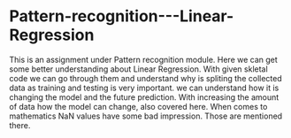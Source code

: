 # Pattern-recognition---Linear-Regression

This is an assignment under Pattern recognition module. Here we can get some better understanding about Linear Regression. 
With given skletal code we can go through them and understand why is spliting the collected data as training and testing is very important. 
we can understand how it is changing the model and the future prediction. With increasing the amount of data how the model can change, also covered here.
When comes to mathematics NaN values have some bad impression. Those are mentioned there.
